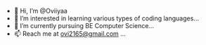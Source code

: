 - 👋 Hi, I’m @Oviiyaa
- 👀 I’m interested in learning various types of coding languages...
- 🌱 I’m currently pursuing BE Computer Science...
- 📫 Reach me at ovi2165@gmail.com ...

<!---
Oviiyaa/Oviiyaa is a ✨ special ✨ repository because its `README.md` (this file) appears on your GitHub profile.
You can click the Preview link to take a look at your changes.
--->
